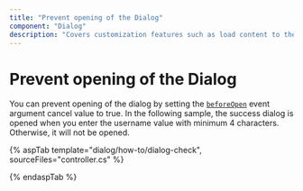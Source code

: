 ```yaml
---
title: "Prevent opening of the Dialog"
component: "Dialog"
description: "Covers customization features such as load content to the dialog from external sources, built-in alert, and confirmation model dialog."
---
```


# Prevent opening of the Dialog

You can prevent opening of the dialog by setting the [`beforeOpen`](https://help.syncfusion.com/cr/aspnetcore-js2/Syncfusion.EJ2.Popups.Dialog.html#Syncfusion_EJ2_Popups_Dialog_BeforeOpen) event argument cancel value to true.
In the following sample, the success dialog is opened when you enter the username value with minimum 4 characters. Otherwise, it will not be opened.

{% aspTab template="dialog/how-to/dialog-check", sourceFiles="controller.cs" %}

{% endaspTab %}